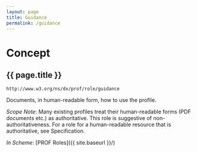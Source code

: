 ```yaml
---
layout: page
title: Guidance
permalink: /guidance
---
```

# Concept

## {{ page.title }}

`http://www.w3.org/ns/dx/prof/role/guidance`

Documents, in human-readable form, how to use the profile.

_Scope Note_: Many existing profiles treat their human-readable forms (PDF documents etc.) as authoritative. This role is suggestive of non-authoritativeness. For a role for a human-readable resource that is authoritative, see Specification.

_In Scheme_: [PROF Roles]({{ site.baseurl }}/)
